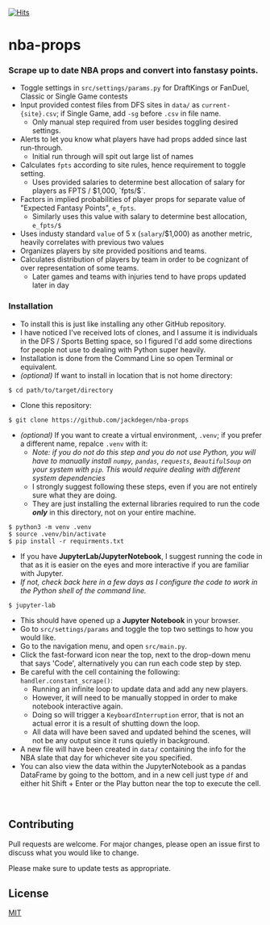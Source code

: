 [![Hits](https://hits.seeyoufarm.com/api/count/incr/badge.svg?url=https%3A%2F%2Fgithub.com%2Fjackdegen%2Fnba-props%2F&count_bg=%2379C83D&title_bg=%23555555&icon=&icon_color=%23E7E7E7&title=Views&edge_flat=false)](https://hits.seeyoufarm.com)

# nba-props

### Scrape up to date NBA props and convert into fanstasy points.

- Toggle settings in `src/settings/params.py` for DraftKings or FanDuel, Classic or Single Game contests
- Input provided contest files from DFS sites in `data/` as `current-{site}.csv`; if Single Game, add `-sg` before `.csv` in file name.
    - Only manual step required from user besides toggling desired settings.
- Alerts to let you know what players have had props added since last run-through.
    - Initial run through will spit out large list of names
- Calculates `fpts` according to site rules, hence requirement to toggle setting.
    - Uses provided salaries to determine best allocation of salary for players as FPTS / $1,000, `fpts/$`.
- Factors in implied probabilities of player props for separate value of "Expected Fantasy Points", `e_fpts`.
    - Similarly uses this value with salary to determine best allocation, `e_fpts/$`
- Uses industy standard `value` of 5 x (`salary`/$1,000) as another metric, heavily correlates with previous two values
- Organizes players by site provided positions and teams.
- Calculates distribution of players by team in order to be cognizant of over representation of some teams.
    - Later games and teams with injuries tend to have props updated later in day
    
### Installation

- To install this is just like installing any other GitHub repository.
- I have noticed I've received lots of clones, and I assume it is individuals in the DFS / Sports Betting space, so I figured I'd add some directions for people not use to dealing with Python super heavily.
- Installation is done from the Command Line so open Terminal or equivalent.
- *(optional)* If want to install in location that is not home directory:

```
$ cd path/to/target/directory
```

- Clone this repository:

```
$ git clone https://github.com/jackdegen/nba-props
```

- *(optional)* If you want to create a virtual environment, `.venv`; if you prefer a different name, repalce `.venv` with it:
    - *Note: if you do not do this step and you do not use Python, you will have to manually install `numpy`, `pandas`, `requests`, `BeautifulSoup` on your system with `pip`. This would require dealing with different system dependencies*
    - I strongly suggest following these steps, even if you are not entirely sure what they are doing.
    - They are just installing the external libraries required to run the code ***only*** in this directory, not on your entire machine.

```
$ python3 -m venv .venv
$ source .venv/bin/activate
$ pip install -r requirments.txt
```

- If you have **JupyterLab/JupyterNotebook**, I suggest running the code in that as it is easier on the eyes and more interactive if you are familiar with Jupyter.
- *If not, check back here in a few days as I configure the code to work in the Python shell of the command line.*

```
$ jupyter-lab
```
- This should have opened up a **Jupyter Notebook** in your browser.
- Go to `src/settings/params` and toggle the top two settings to how you would like.
- Go to the navigation menu, and open `src/main.py`.
- Click the fast-forward icon near the top, next to the drop-down menu that says 'Code', alternatively you can run each code step by step.
- Be careful with the cell containing the following: `handler.constant_scrape()`:
    - Running an infinite loop to update data and add any new players.
    - However, it will need to be manually stopped in order to make notebook interactive again.
    - Doing so will trigger a `KeyboardInterruption` error, that is not an actual error it is a result of shutting down the loop.
    - All data will have been saved and updated behind the scenes, will not be any output since it runs quietly in background. 
- A new file will have been created in `data/` containing the info for the NBA slate that day for whichever site you specified.
- You can also view the data within the JupyterNotebook as a pandas DataFrame by going to the bottom, and in a new cell just type `df` and either hit Shift + Enter or the Play button near the top to execute the cell.

</br>

## Contributing

Pull requests are welcome. For major changes, please open an issue first
to discuss what you would like to change.

Please make sure to update tests as appropriate.

## License

[MIT](https://choosealicense.com/licenses/mit/)

</br>
</br>
